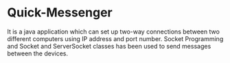 # Quick-Messenger
It is a java application which can set up two-way connections between two different computers using IP address and port number. Socket Programming and Socket and ServerSocket classes has been used to send messages between the devices.
